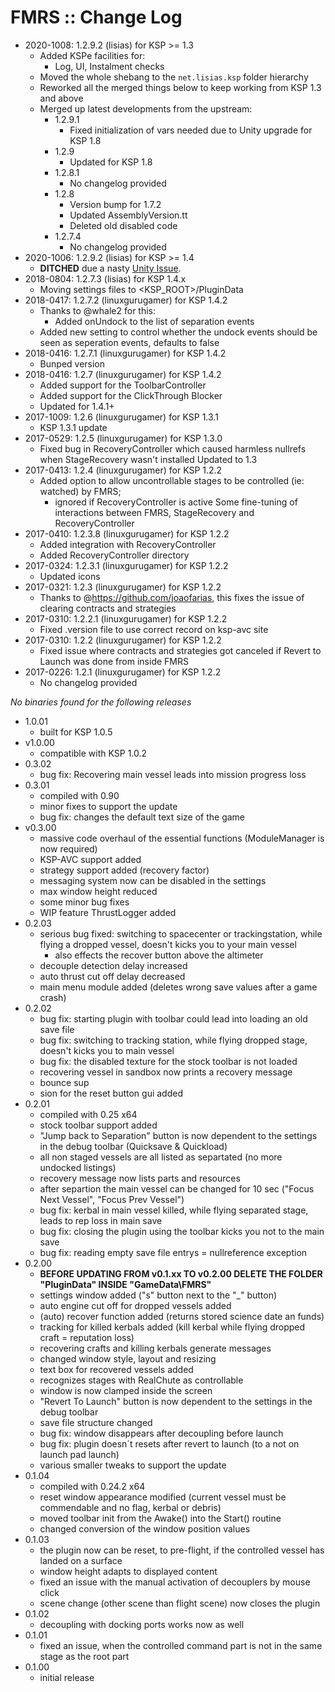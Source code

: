 # FMRS :: Change Log

* 2020-1008: 1.2.9.2 (lisias) for KSP >= 1.3
	+ Added KSPe facilities for:
		- Log, UI, Instalment checks
	+ Moved the whole shebang to the `net.lisias.ksp` folder hierarchy
	+ Reworked all the merged things below to keep working from KSP 1.3 and above
	+ Merged up latest developments from the upstream:
		- 1.2.9.1
			- Fixed initialization of vars needed due to Unity upgrade for KSP 1.8
		- 1.2.9
			- Updated for KSP 1.8
		- 1.2.8.1
			- No changelog provided 
		- 1.2.8
			- Version bump for 1.7.2
			- Updated AssemblyVersion.tt
			- Deleted old disabled code  
		- 1.2.7.4
			- No changelog provided 
* 2020-1006: 1.2.9.2 (lisias) for KSP >= 1.4
	+ **DITCHED** due a nasty [Unity Issue](https://github.com/net-lisias-ksp/KSPAPIExtensions/issues/7). 
* 2018-0804: 1.2.7.3 (lisias) for KSP 1.4.x
	+ Moving settings files to <KSP_ROOT>/PluginData
* 2018-0417: 1.2.7.2 (linuxgurugamer) for KSP 1.4.2
	+ Thanks to @whale2 for this:
		- Added onUndock to the list of separation events
	+ Added new setting to control whether the undock events should be seen as seperation events, defaults to false
* 2018-0416: 1.2.7.1 (linuxgurugamer) for KSP 1.4.2
	+ Bunped version
* 2018-0416: 1.2.7 (linuxgurugamer) for KSP 1.4.2
	+ Added support for the ToolbarController
	+ Added support for the ClickThrough Blocker
	+ Updated for 1.4.1+ 
* 2017-1009: 1.2.6 (linuxgurugamer) for KSP 1.3.1
	+ KSP 1.3.1 update 
* 2017-0529: 1.2.5 (linuxgurugamer) for KSP 1.3.0
	+ Fixed bug in RecoveryController which caused harmless nullrefs when StageRecovery wasn't installed Updated to 1.3
* 2017-0413: 1.2.4 (linuxgurugamer) for KSP 1.2.2
	+ Added option to allow uncontrollable stages to be controlled (ie: watched) by FMRS;
		- ignored if RecoveryController is active Some fine-tuning of interactions between FMRS, StageRecovery and RecoveryController 
* 2017-0410: 1.2.3.8 (linuxgurugamer) for KSP 1.2.2
	+ Added integration with RecoveryController
	+ Added RecoveryController directory 
* 2017-0324: 1.2.3.1 (linuxgurugamer) for KSP 1.2.2
	+ Updated icons 
* 2017-0321: 1.2.3 (linuxgurugamer) for KSP 1.2.2
	+ Thanks to @https://github.com/joaofarias, this fixes the issue of clearing contracts and strategies 
* 2017-0310: 1.2.2.1 (linuxgurugamer) for KSP 1.2.2
	+ Fixed .version file to use correct record on ksp-avc site
* 2017-0310: 1.2.2 (linuxgurugamer) for KSP 1.2.2
	+ Fixed issue where contracts and strategies got canceled if Revert to Launch was done from inside FMRS 
* 2017-0226: 1.2.1 (linuxgurugamer) for KSP 1.2.2
	+ No changelog provided 

*No binaries found for the following releases*

* 1.0.01
	+ built for KSP 1.0.5
* v1.0.00
	+ compatible with KSP 1.0.2
* 0.3.02
	+ bug fix: Recovering main vessel leads into mission progress loss
* 0.3.01
	+ compiled with 0.90
	+ minor fixes to support the update
	+ bug fix: changes the default text size of the game
* v0.3.00
	+ massive code overhaul of the essential functions (ModuleManager is now required)
	+ KSP-AVC support added
	+ strategy support added (recovery factor)
	+ messaging system now can be disabled in the settings
	+ max window height reduced
	+ some minor bug fixes
	+ WIP feature ThrustLogger added
* 0.2.03
	+ serious bug fixed:	switching to spacecenter or trackingstation, while flying a dropped vessel, doesn't kicks you to your main vessel
		- also effects the recover button above the altimeter
	+ decouple detection delay increased
	+ auto thrust cut off delay decreased
	+ main menu module added (deletes wrong save values after a game crash)
* 0.2.02
	+ bug fix: starting plugin with toolbar could lead into loading an old save file
	+ bug fix: switching to tracking station, while flying dropped stage, doesn't kicks you to main vessel
	+ bug fix: the disabled texture for the stock toolbar is not loaded
	+ recovering vessel in sandbox now prints a recovery message
	+ bounce sup
	+ sion for the reset button gui added
* 0.2.01
	+ compiled with 0.25 x64
	+ stock toolbar support added
	+ "Jump back to Separation" button is now dependent to the settings in the debug toolbar (Quicksave & Quickload)
	+ all non staged vessels are all listed as separtated (no more undocked listings)
	+ recovery message now lists parts and resources
	+ after separtion the main vessel can be changed for 10 sec ("Focus Next Vessel", "Focus Prev Vessel")
	+ bug fix: kerbal in main vessel killed, while flying separated stage, leads to rep loss in main save
	+ bug fix: closing the plugin using the toolbar kicks you not to the main save
	+ bug fix: reading empty save file entrys = nullreference exception
* 0.2.00
	+ **BEFORE UPDATING FROM v0.1.xx TO v0.2.00 DELETE THE FOLDER "PluginData" INSIDE "GameData\FMRS"**
	+ settings window added ("s" button next to the "_" button)
	+ auto engine cut off for dropped vessels added
	+ (auto) recover function added (returns stored science date an funds)
	+ tracking for killed kerbals added (kill kerbal while flying dropped craft = reputation loss)
	+ recovering crafts and killing kerbals generate messages
	+ changed window style, layout and resizing
	+ text box for recovered vessels added
	+ recognizes stages with RealChute as controllable
	+ window is now clamped inside the screen
	+ "Revert To Launch" button is now dependent to the settings in the debug toolbar
	+ save file structure changed
	+ bug fix: window disappears after decoupling before launch
	+ bug fix: plugin doesn´t resets after revert to launch (to a not on launch pad launch)
	+ various smaller tweaks to support the update
* 0.1.04
	+ compiled with 0.24.2 x64
	+ reset window appearance modified (current vessel must be commendable and no flag, kerbal or debris)
	+ moved toolbar init from the Awake() into the Start() routine
	+ changed conversion of the window position values
* 0.1.03
	+ the plugin now can be reset, to pre-flight, if the controlled vessel has landed on a surface
	+ window height adapts to displayed content
	+ fixed an issue with the manual activation of decouplers by mouse click
	+ scene change (other scene than flight scene) now closes the plugin
* 0.1.02
	+ decoupling with docking ports works now as well
* 0.1.01
	+ fixed an issue, when the controlled command part is not in the same stage as the root part
* 0.1.00
	+ initial release

